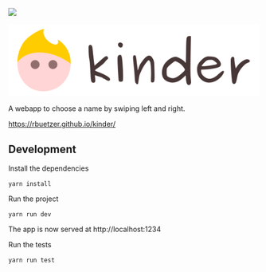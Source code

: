 ![](https://github.com/rbuetzer/kinder/workflows/Tests/badge.svg)

![Kinder](src/assets/logo.svg)

A webapp to choose a name by swiping left and right.

https://rbuetzer.github.io/kinder/

## Development

Install the dependencies

```
yarn install
```

Run the project

```
yarn run dev
```

The app is now served at http://localhost:1234

Run the tests

```
yarn run test
```
